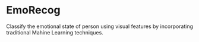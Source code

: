 # EmoRecog
Classify the emotional state of person using visual features by incorporating traditional Mahine Learning techniques.
